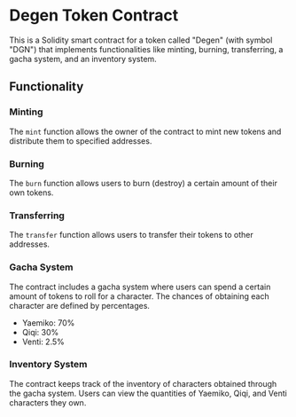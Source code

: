 # Degen Token Contract

This is a Solidity smart contract for a token called "Degen" (with symbol "DGN") that implements functionalities like minting, burning, transferring, a gacha system, and an inventory system.

## Functionality

### Minting

The `mint` function allows the owner of the contract to mint new tokens and distribute them to specified addresses.

### Burning

The `burn` function allows users to burn (destroy) a certain amount of their own tokens.

### Transferring

The `transfer` function allows users to transfer their tokens to other addresses.

### Gacha System

The contract includes a gacha system where users can spend a certain amount of tokens to roll for a character. The chances of obtaining each character are defined by percentages.

- Yaemiko: 70%
- Qiqi: 30%
- Venti: 2.5%

### Inventory System

The contract keeps track of the inventory of characters obtained through the gacha system. Users can view the quantities of Yaemiko, Qiqi, and Venti characters they own.

